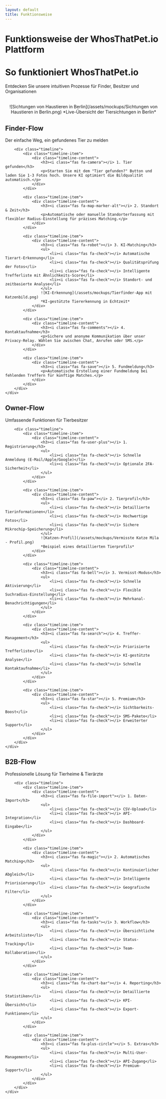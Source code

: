 ```yaml
---
layout: default
title: Funktionsweise
---
```


# Funktionsweise der WhosThatPet.io Plattform

<div class="hero">
    <h1>So funktioniert WhosThatPet.io</h1>
    <p>Entdecken Sie unsere intuitiven Prozesse für Finder, Besitzer und Organisationen</p>
</div>

<div style="text-align: center; margin: 2rem 0;">
    ![Sichtungen von Haustieren in Berlin](/assets/mockups/Sichtungen von Haustieren in Berlin.png)
    *Live-Übersicht der Tiersichtungen in Berlin*
</div>

<div class="feature-grid">
    <div class="feature-card">
        <i class="fas fa-search"></i>
        <h2>Finder-Flow</h2>
        <p>Der einfache Weg, ein gefundenes Tier zu melden</p>
        
        <div class="timeline">
            <div class="timeline-item">
                <div class="timeline-content">
                    <h3><i class="fas fa-camera"></i> 1. Tier gefunden</h3>
                    <p>Starten Sie mit dem "Tier gefunden?" Button und laden Sie 1-3 Fotos hoch. Unsere KI optimiert die Bildqualität automatisch.</p>
                </div>
            </div>
            
            <div class="timeline-item">
                <div class="timeline-content">
                    <h3><i class="fas fa-map-marker-alt"></i> 2. Standort & Zeit</h3>
                    <p>Automatische oder manuelle Standorterfassung mit flexibler Radius-Einstellung für präzises Matching.</p>
                </div>
            </div>
            
            <div class="timeline-item">
                <div class="timeline-content">
                    <h3><i class="fas fa-robot"></i> 3. KI-Matching</h3>
                    <ul>
                        <li><i class="fas fa-check"></i> Automatische Tierart-Erkennung</li>
                        <li><i class="fas fa-check"></i> Qualitätsprüfung der Fotos</li>
                        <li><i class="fas fa-check"></i> Intelligente Trefferliste mit Ähnlichkeits-Score</li>
                        <li><i class="fas fa-check"></i> Standort- und zeitbasierte Analyse</li>
                    </ul>
                    ![KI-Erkennung](/assets/mockups/Tierfinder-App mit Katzenbild.png)
                    *KI-gestützte Tiererkennung in Echtzeit*
                </div>
            </div>
            
            <div class="timeline-item">
                <div class="timeline-content">
                    <h3><i class="fas fa-comments"></i> 4. Kontaktaufnahme</h3>
                    <p>Sichere und anonyme Kommunikation über unser Privacy-Relay. Wählen Sie zwischen Chat, Anrufen oder SMS.</p>
                </div>
            </div>
            
            <div class="timeline-item">
                <div class="timeline-content">
                    <h3><i class="fas fa-save"></i> 5. Fundmeldung</h3>
                    <p>Automatische Erstellung einer Fundmeldung bei fehlenden Treffern für künftige Matches.</p>
                </div>
            </div>
        </div>
    </div>
</div>

<div class="feature-grid">
    <div class="feature-card">
        <i class="fas fa-user"></i>
        <h2>Owner-Flow</h2>
        <p>Umfassende Funktionen für Tierbesitzer</p>
        
        <div class="timeline">
            <div class="timeline-item">
                <div class="timeline-content">
                    <h3><i class="fas fa-user-plus"></i> 1. Registrierung</h3>
                    <ul>
                        <li><i class="fas fa-check"></i> Schnelle Anmeldung (E-Mail/Apple/Google)</li>
                        <li><i class="fas fa-check"></i> Optionale 2FA-Sicherheit</li>
                    </ul>
                </div>
            </div>
            
            <div class="timeline-item">
                <div class="timeline-content">
                    <h3><i class="fas fa-paw"></i> 2. Tierprofil</h3>
                    <ul>
                        <li><i class="fas fa-check"></i> Detaillierte Tierinformationen</li>
                        <li><i class="fas fa-check"></i> Hochwertige Fotos</li>
                        <li><i class="fas fa-check"></i> Sichere Mikrochip-Speicherung</li>
                    </ul>
                    ![Katzen-Profil](/assets/mockups/Vermisste Katze Mila - Profil.png)
                    *Beispiel eines detaillierten Tierprofils*
                </div>
            </div>
            
            <div class="timeline-item">
                <div class="timeline-content">
                    <h3><i class="fas fa-bell"></i> 3. Vermisst-Modus</h3>
                    <ul>
                        <li><i class="fas fa-check"></i> Schnelle Aktivierung</li>
                        <li><i class="fas fa-check"></i> Flexible Suchradius-Einstellung</li>
                        <li><i class="fas fa-check"></i> Mehrkanal-Benachrichtigungen</li>
                    </ul>
                </div>
            </div>
            
            <div class="timeline-item">
                <div class="timeline-content">
                    <h3><i class="fas fa-search"></i> 4. Treffer-Management</h3>
                    <ul>
                        <li><i class="fas fa-check"></i> Priorisierte Trefferliste</li>
                        <li><i class="fas fa-check"></i> KI-gestützte Analyse</li>
                        <li><i class="fas fa-check"></i> Schnelle Kontaktaufnahme</li>
                    </ul>
                </div>
            </div>
            
            <div class="timeline-item">
                <div class="timeline-content">
                    <h3><i class="fas fa-star"></i> 5. Premium</h3>
                    <ul>
                        <li><i class="fas fa-check"></i> Sichtbarkeits-Boost</li>
                        <li><i class="fas fa-check"></i> SMS-Pakete</li>
                        <li><i class="fas fa-check"></i> Erweiterter Support</li>
                    </ul>
                </div>
            </div>
        </div>
    </div>
</div>

<div class="feature-grid">
    <div class="feature-card">
        <i class="fas fa-building"></i>
        <h2>B2B-Flow</h2>
        <p>Professionelle Lösung für Tierheime & Tierärzte</p>
        
        <div class="timeline">
            <div class="timeline-item">
                <div class="timeline-content">
                    <h3><i class="fas fa-file-import"></i> 1. Daten-Import</h3>
                    <ul>
                        <li><i class="fas fa-check"></i> CSV-Upload</li>
                        <li><i class="fas fa-check"></i> API-Integration</li>
                        <li><i class="fas fa-check"></i> Dashboard-Eingabe</li>
                    </ul>
                </div>
            </div>
            
            <div class="timeline-item">
                <div class="timeline-content">
                    <h3><i class="fas fa-magic"></i> 2. Automatisches Matching</h3>
                    <ul>
                        <li><i class="fas fa-check"></i> Kontinuierlicher Abgleich</li>
                        <li><i class="fas fa-check"></i> Intelligente Priorisierung</li>
                        <li><i class="fas fa-check"></i> Geografische Filter</li>
                    </ul>
                </div>
            </div>
            
            <div class="timeline-item">
                <div class="timeline-content">
                    <h3><i class="fas fa-tasks"></i> 3. Workflow</h3>
                    <ul>
                        <li><i class="fas fa-check"></i> Übersichtliche Arbeitsliste</li>
                        <li><i class="fas fa-check"></i> Status-Tracking</li>
                        <li><i class="fas fa-check"></i> Team-Kollaboration</li>
                    </ul>
                </div>
            </div>
            
            <div class="timeline-item">
                <div class="timeline-content">
                    <h3><i class="fas fa-chart-bar"></i> 4. Reporting</h3>
                    <ul>
                        <li><i class="fas fa-check"></i> Detaillierte Statistiken</li>
                        <li><i class="fas fa-check"></i> KPI-Übersicht</li>
                        <li><i class="fas fa-check"></i> Export-Funktionen</li>
                    </ul>
                </div>
            </div>
            
            <div class="timeline-item">
                <div class="timeline-content">
                    <h3><i class="fas fa-plus-circle"></i> 5. Extras</h3>
                    <ul>
                        <li><i class="fas fa-check"></i> Multi-User-Management</li>
                        <li><i class="fas fa-check"></i> API-Zugang</li>
                        <li><i class="fas fa-check"></i> Premium-Support</li>
                    </ul>
                </div>
            </div>
        </div>
    </div>
</div>
